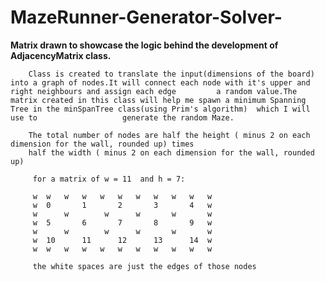 # MazeRunner-Generator-Solver-


**Matrix drawn to showcase the logic behind the development of AdjacencyMatrix class.**
        
        Class is created to translate the input(dimensions of the board) into a graph of nodes.It will connect each node with it's upper and right neighbours and assign each edge         a random value.The matrix created in this class will help me spawn a minimum Spanning Tree in the minSpanTree class(using Prim's algorithm)  which I will use to                   generate the random Maze.
        
        The total number of nodes are half the height ( minus 2 on each dimension for the wall, rounded up) times
        half the width ( minus 2 on each dimension for the wall, rounded up)

         for a matrix of w = 11  and h = 7:

         w  w   w   w   w   w   w   w   w   w   w
         w  0       1       2       3       4   w
         w      w        w      w       w       w
         w  5       6       7       8       9   w
         w      w        w      w       w       w
         w  10      11      12      13      14  w
         w  w   w   w   w   w   w   w   w   w   w

         the white spaces are just the edges of those nodes
         
        
